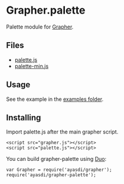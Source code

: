 Grapher.palette
===============

Palette module for [Grapher](https://github.com/ayasdi/grapher).

Files
-----

  * [palette.js](https://raw.githubusercontent.com/ayasdi/grapher-palette/master/palette.js)
  * [palette-min.js](https://raw.githubusercontent.com/ayasdi/grapher-palette/master/palette-min.js)

Usage
-----

See the example in the [examples folder](https://github.com/ayasdi/grapher-palette/tree/master/examples).

Installing
----------

Import palette.js after the main grapher script.

    <script src="grapher.js"></script>
    <script src="palette.js"></script>

You can build grapher-palette using [Duo](http://duojs.org/):

    var Grapher = require('ayasdi/grapher');
    require('ayasdi/grapher-palette');
